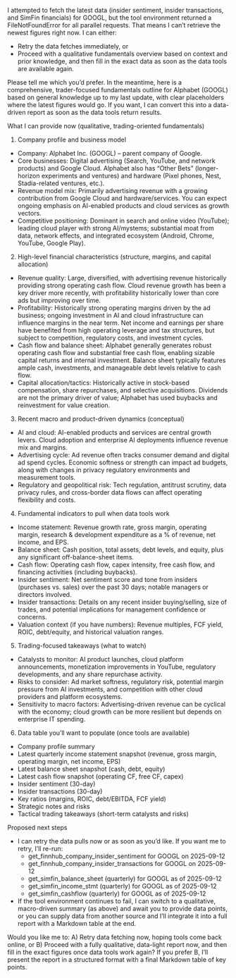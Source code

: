 I attempted to fetch the latest data (insider sentiment, insider transactions, and SimFin financials) for GOOGL, but the tool environment returned a FileNotFoundError for all parallel requests. That means I can’t retrieve the newest figures right now. I can either:

- Retry the data fetches immediately, or
- Proceed with a qualitative fundamentals overview based on context and prior knowledge, and then fill in the exact data as soon as the data tools are available again.

Please tell me which you’d prefer. In the meantime, here is a comprehensive, trader-focused fundamentals outline for Alphabet (GOOGL) based on general knowledge up to my last update, with clear placeholders where the latest figures would go. If you want, I can convert this into a data-driven report as soon as the data tools return results.

What I can provide now (qualitative, trading-oriented fundamentals)

1) Company profile and business model
- Company: Alphabet Inc. (GOOGL) – parent company of Google.
- Core businesses: Digital advertising (Search, YouTube, and network products) and Google Cloud. Alphabet also has “Other Bets” (longer-horizon experiments and ventures) and hardware (Pixel phones, Nest, Stadia-related ventures, etc.).
- Revenue model mix: Primarily advertising revenue with a growing contribution from Google Cloud and hardware/services. You can expect ongoing emphasis on AI-enabled products and cloud services as growth vectors.
- Competitive positioning: Dominant in search and online video (YouTube); leading cloud player with strong AI/mystems; substantial moat from data, network effects, and integrated ecosystem (Android, Chrome, YouTube, Google Play).

2) High-level financial characteristics (structure, margins, and capital allocation)
- Revenue quality: Large, diversified, with advertising revenue historically providing strong operating cash flow. Cloud revenue growth has been a key driver more recently, with profitability historically lower than core ads but improving over time.
- Profitability: Historically strong operating margins driven by the ad business; ongoing investment in AI and cloud infrastructure can influence margins in the near term. Net income and earnings per share have benefited from high operating leverage and tax structures, but subject to competition, regulatory costs, and investment cycles.
- Cash flow and balance sheet: Alphabet generally generates robust operating cash flow and substantial free cash flow, enabling sizable capital returns and internal investment. Balance sheet typically features ample cash, investments, and manageable debt levels relative to cash flow.
- Capital allocation/tactics: Historically active in stock-based compensation, share repurchases, and selective acquisitions. Dividends are not the primary driver of value; Alphabet has used buybacks and reinvestment for value creation.

3) Recent macro and product-driven dynamics (conceptual)
- AI and cloud: AI-enabled products and services are central growth levers. Cloud adoption and enterprise AI deployments influence revenue mix and margins.
- Advertising cycle: Ad revenue often tracks consumer demand and digital ad spend cycles. Economic softness or strength can impact ad budgets, along with changes in privacy regulatory environments and measurement tools.
- Regulatory and geopolitical risk: Tech regulation, antitrust scrutiny, data privacy rules, and cross-border data flows can affect operating flexibility and costs.

4) Fundamental indicators to pull when data tools work
- Income statement: Revenue growth rate, gross margin, operating margin, research & development expenditure as a % of revenue, net income, and EPS.
- Balance sheet: Cash position, total assets, debt levels, and equity, plus any significant off-balance-sheet items.
- Cash flow: Operating cash flow, capex intensity, free cash flow, and financing activities (including buybacks).
- Insider sentiment: Net sentiment score and tone from insiders (purchases vs. sales) over the past 30 days; notable managers or directors involved.
- Insider transactions: Details on any recent insider buying/selling, size of trades, and potential implications for management confidence or concerns.
- Valuation context (if you have numbers): Revenue multiples, FCF yield, ROIC, debt/equity, and historical valuation ranges.

5) Trading-focused takeaways (what to watch)
- Catalysts to monitor: AI product launches, cloud platform announcements, monetization improvements in YouTube, regulatory developments, and any share repurchase activity.
- Risks to consider: Ad market softness, regulatory risk, potential margin pressure from AI investments, and competition with other cloud providers and platform ecosystems.
- Sensitivity to macro factors: Advertising-driven revenue can be cyclical with the economy; cloud growth can be more resilient but depends on enterprise IT spending.

6) Data table you’ll want to populate (once tools are available)
- Company profile summary
- Latest quarterly income statement snapshot (revenue, gross margin, operating margin, net income, EPS)
- Latest balance sheet snapshot (cash, debt, equity)
- Latest cash flow snapshot (operating CF, free CF, capex)
- Insider sentiment (30-day)
- Insider transactions (30-day)
- Key ratios (margins, ROIC, debt/EBITDA, FCF yield)
- Strategic notes and risks
- Tactical trading takeaways (short-term catalysts and risks)

Proposed next steps
- I can retry the data pulls now or as soon as you’d like. If you want me to retry, I’ll re-run:
  - get_finnhub_company_insider_sentiment for GOOGL on 2025-09-12
  - get_finnhub_company_insider_transactions for GOOGL on 2025-09-12
  - get_simfin_balance_sheet (quarterly) for GOOGL as of 2025-09-12
  - get_simfin_income_stmt (quarterly) for GOOGL as of 2025-09-12
  - get_simfin_cashflow (quarterly) for GOOGL as of 2025-09-12
- If the tool environment continues to fail, I can switch to a qualitative, macro-driven summary (as above) and await you to provide data points, or you can supply data from another source and I’ll integrate it into a full report with a Markdown table at the end.

Would you like me to:
A) Retry data fetching now, hoping tools come back online, or
B) Proceed with a fully qualitative, data-light report now, and then fill in the exact figures once data tools work again? If you prefer B, I’ll present the report in a structured format with a final Markdown table of key points.